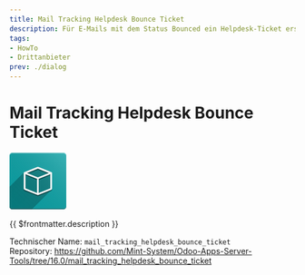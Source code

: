 ```yaml
---
title: Mail Tracking Helpdesk Bounce Ticket
description: Für E-Mails mit dem Status Bounced ein Helpdesk-Ticket erstellen.
tags:
- HowTo
- Drittanbieter
prev: ./dialog
---
```

# Mail Tracking Helpdesk Bounce Ticket
![icon_oms_box](attachments/icon_oms_box.png)

{{ $frontmatter.description }}

Technischer Name: `mail_tracking_helpdesk_bounce_ticket`\
Repository: <https://github.com/Mint-System/Odoo-Apps-Server-Tools/tree/16.0/mail_tracking_helpdesk_bounce_ticket>
